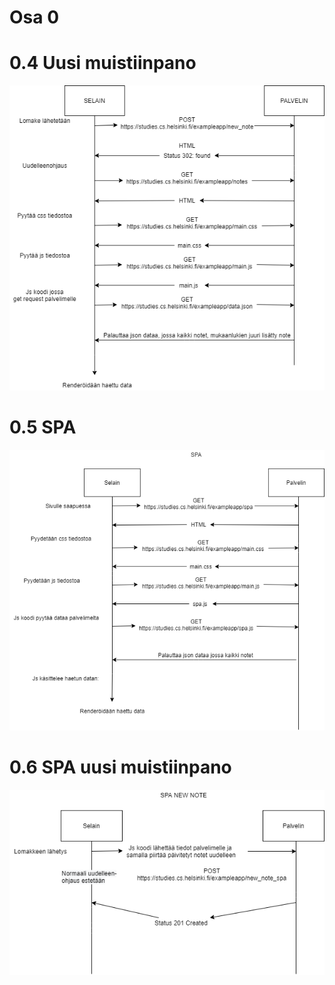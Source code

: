# Osa 0

# 0.4 Uusi muistiinpano
![0.4](4_uusi_muistiinpano.png)


# 0.5 SPA
![0.5](5_spa.png)


# 0.6 SPA uusi muistiinpano
![0.6](6_spa_uusi_muistiinpano.png)
